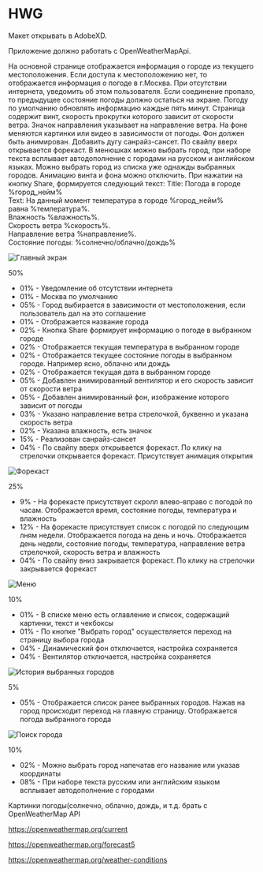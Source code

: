 # HWG

Макет открывать в AdobeXD.

Приложение должно работать с OpenWeatherMapApi.

На основной странице отображается информация о городе из текущего местоположения. Если доступа к местоположению нет, то отображается информация о погоде в г.Москва.
При отсутствии интернета, уведомить об этом пользователя.
Если соединение пропало, то предыдущее состояние погоды должно остаться на экране.
Погоду по умолчанию обновлять информацию каждые пять минут.
Страница содержит винт, скорость прокрутки которого зависит от скорости ветра.
Значок направления указывает на направление ветра.
На фоне меняются картинки или видео в зависимости от погоды. Фон должен быть анимирован.
Добавить дугу санрайз-сансет. По свайпу вверх открывается форекаст.
В менюшках можно выбрать город, при наборе текста всплывает автодополнение с городами на русском и английском языках.
Можно выбрать город из списка уже однажды выбранных городов.
Анимацию винта и фона можно отключить.
При нажатии на кнопку Share, формируется следующий текст:
Title: Погода в городе %город_нейм%  
Text: На данный момент температура в городе %город_нейм%  
равна %температура%.  
Влажность %влажность%.  
Скорость ветра %скорость%.  
Направление ветра %направление%.  
Состояние погоды: %солнечно/облачно/дождь%  

![Главный экран](1.png)

50%

* 01% - Уведомление об отсутствии интернета
* 01% - Москва по умолчанию
* 05% - Город выбирается в зависимости от местоположения, если пользователь дал на это соглашение
* 01% - Отображается название города
* 02% - Кнопка Share формирует информацию о погоде в выбранном городе
* 02% - Отображается текущая температура в выбранном городе
* 02% - Отображается текущее состояние погоды в выбранном городе. Например ясно, облачно или дождь
* 02% - Отображается текущая дата в выбранном городе
* 05% - Добавлен анимированный вентилятор и его скорость зависит от скорости ветра
* 05% - Добавлен анимированный фон, изображение которого зависит от погоды
* 03% - Указано направление ветра стрелочкой, буквенно и указана скорость ветра
* 02% - Указана влажность, есть значок
* 15% - Реализован санрайз-сансет
* 04% - По свайпу вверх открывается форекаст. По клику на стрелочки открывается форекаст. Присутствует анимация открытия

![Форекаст](2.png)

25%

* 9% - На форекасте присутствует скролл влево-вправо с погодой по часам. Отображается время, состояние погоды, температура и влажность
* 12% - На форекасте присутствует список с погодой по следующим лням недели. Отображается погода на день и ночь. Отображается день недели, состояние погоды, температура, направление ветра стрелочкой, скорость ветра и влажность
* 04% - По свайпу вниз закрывается форекаст. По клику на стрелочки закрывается форекаст

![Меню](3.png)

10%

* 01% - В списке меню есть оглавление и список, содержащий картинки, текст и чекбоксы
* 01% - По кнопке "Выбрать город" осуществляется переход на страницу выбора города
* 04% - Динамический фон отключается, настройка сохраняется
* 04% - Вентилятор отключается, настройка сохраняется

![История выбранных городов](5.png)

5%

* 05% - Отображается список ранее выбранных городов. Нажав на город происходит переход на главную страницу. Отображается погода выбранного города

![Поиск города](4.png)

10%

* 02% - Можно выбрать город напечатав его название или указав координаты
* 08% - При наборе текста русским или английским языком всплывает автодополнение с городами

Картинки погоды(солнечно, облачно, дождь, и т.д. брать с OpenWeatherMap API

https://openweathermap.org/current

https://openweathermap.org/forecast5

https://openweathermap.org/weather-conditions
